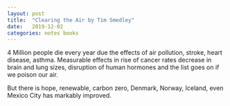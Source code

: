 ```yaml
---
layout: post
title:  "Clearing the Air by Tim Smedley"
date:   2019-12-02
categories: notes books
---
```


4 Million people die every year due the effects of air pollution, stroke, heart disease, asthma. Measurable effects in rise of cancer rates decrease in brain and lung sizes, disruption of human hormones and the list goes on if we poison our air.

But there is hope, renewable, carbon zero, Denmark, Norway, Iceland, even Mexico City has markably improved.

